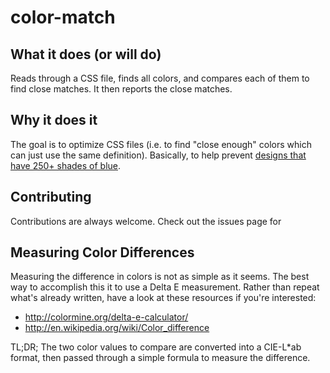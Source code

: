 color-match
===========

## What it does (or will do)

Reads through a CSS file, finds all colors, and compares each of them to find close matches. It then reports the close matches.

## Why it does it

The goal is to optimize CSS files (i.e. to find "close enough" colors which can just use the same definition). Basically, to help prevent [designs that have 250+ shades of blue](http://www.slideshare.net/stubbornella/our-best-practices-are-killing-us).

## Contributing

Contributions are always welcome. Check out the issues page for 

## Measuring Color Differences

Measuring the difference in colors is not as simple as it seems. The best way to accomplish this it to use a Delta E measurement. Rather than repeat what's already written, have a look at these resources if you're interested:

- http://colormine.org/delta-e-calculator/
- http://en.wikipedia.org/wiki/Color_difference

TL;DR; The two color values to compare are converted into a CIE-L*ab format, then passed through a simple formula to measure the difference.
